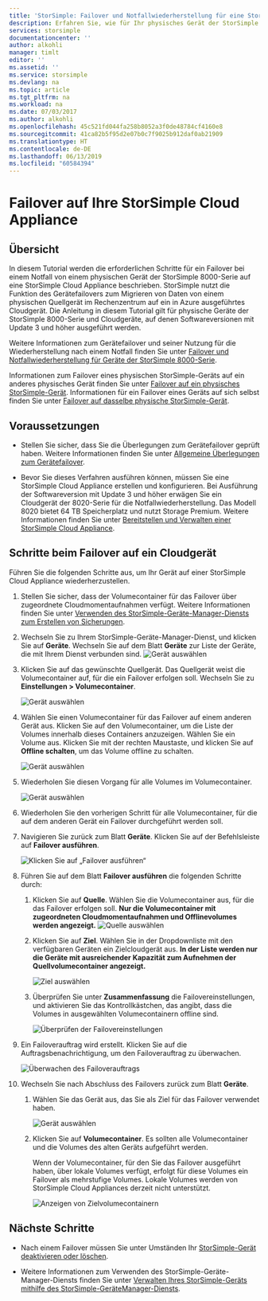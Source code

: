 ```yaml
---
title: 'StorSimple: Failover und Notfallwiederherstellung für eine StorSimple Cloud Appliance | Microsoft-Dokumentation'
description: Erfahren Sie, wie für Ihr physisches Gerät der StorSimple 8000-Serie ein Failover auf ein Cloudgerät erfolgt.
services: storsimple
documentationcenter: ''
author: alkohli
manager: timlt
editor: ''
ms.assetid: ''
ms.service: storsimple
ms.devlang: na
ms.topic: article
ms.tgt_pltfrm: na
ms.workload: na
ms.date: 07/03/2017
ms.author: alkohli
ms.openlocfilehash: 45c521fd044fa258b8052a3f0de48784cf4160e8
ms.sourcegitcommit: 41ca82b5f95d2e07b0c7f9025b912daf0ab21909
ms.translationtype: HT
ms.contentlocale: de-DE
ms.lasthandoff: 06/13/2019
ms.locfileid: "60584394"
---
```

# <a name="fail-over-to-your-storsimple-cloud-appliance"></a>Failover auf Ihre StorSimple Cloud Appliance

## <a name="overview"></a>Übersicht

In diesem Tutorial werden die erforderlichen Schritte für ein Failover bei einem Notfall von einem physischen Gerät der StorSimple 8000-Serie auf eine StorSimple Cloud Appliance beschrieben. StorSimple nutzt die Funktion des Gerätefailovers zum Migrieren von Daten von einem physischen Quellgerät im Rechenzentrum auf ein in Azure ausgeführtes Cloudgerät. Die Anleitung in diesem Tutorial gilt für physische Geräte der StorSimple 8000-Serie und Cloudgeräte, auf denen Softwareversionen mit Update 3 und höher ausgeführt werden.

Weitere Informationen zum Gerätefailover und seiner Nutzung für die Wiederherstellung nach einem Notfall finden Sie unter [Failover und Notfallwiederherstellung für Geräte der StorSimple 8000-Serie](storsimple-8000-device-failover-disaster-recovery.md).

Informationen zum Failover eines physischen StorSimple-Geräts auf ein anderes physisches Gerät finden Sie unter [Failover auf ein physisches StorSimple-Gerät](storsimple-8000-device-failover-physical-device.md). Informationen für ein Failover eines Geräts auf sich selbst finden Sie unter [Failover auf dasselbe physische StorSimple-Gerät](storsimple-8000-device-failover-same-device.md).

## <a name="prerequisites"></a>Voraussetzungen

- Stellen Sie sicher, dass Sie die Überlegungen zum Gerätefailover geprüft haben. Weitere Informationen finden Sie unter [Allgemeine Überlegungen zum Gerätefailover](storsimple-8000-device-failover-disaster-recovery.md).

- Bevor Sie dieses Verfahren ausführen können, müssen Sie eine StorSimple Cloud Appliance erstellen und konfigurieren. Bei Ausführung der Softwareversion mit Update 3 und höher erwägen Sie ein Cloudgerät der 8020-Serie für die Notfallwiederherstellung. Das Modell 8020 bietet 64 TB Speicherplatz und nutzt Storage Premium. Weitere Informationen finden Sie unter [Bereitstellen und Verwalten einer StorSimple Cloud Appliance](storsimple-8000-cloud-appliance-u2.md).

## <a name="steps-to-fail-over-to-a-cloud-appliance"></a>Schritte beim Failover auf ein Cloudgerät

Führen Sie die folgenden Schritte aus, um Ihr Gerät auf einer StorSimple Cloud Appliance wiederherzustellen.

1.  Stellen Sie sicher, dass der Volumecontainer für das Failover über zugeordnete Cloudmomentaufnahmen verfügt. Weitere Informationen finden Sie unter [Verwenden des StorSimple-Geräte-Manager-Diensts zum Erstellen von Sicherungen](storsimple-8000-manage-backup-policies-u2.md).
2. Wechseln Sie zu Ihrem StorSimple-Geräte-Manager-Dienst, und klicken Sie auf **Geräte**. Wechseln Sie auf dem Blatt **Geräte** zur Liste der Geräte, die mit Ihrem Dienst verbunden sind.
    ![Gerät auswählen](./media/storsimple-8000-device-failover-disaster-recovery/failover-cloud-dev1.png)
3. Klicken Sie auf das gewünschte Quellgerät. Das Quellgerät weist die Volumecontainer auf, für die ein Failover erfolgen soll. Wechseln Sie zu **Einstellungen > Volumecontainer**.

    ![Gerät auswählen](./media/storsimple-8000-device-failover-disaster-recovery/failover-cloud-dev2.png)
    
4. Wählen Sie einen Volumecontainer für das Failover auf einem anderen Gerät aus. Klicken Sie auf den Volumecontainer, um die Liste der Volumes innerhalb dieses Containers anzuzeigen. Wählen Sie ein Volume aus. Klicken Sie mit der rechten Maustaste, und klicken Sie auf **Offline schalten**, um das Volume offline zu schalten.

    ![Gerät auswählen](./media/storsimple-8000-device-failover-disaster-recovery/failover-cloud-dev5.png)

5. Wiederholen Sie diesen Vorgang für alle Volumes im Volumecontainer.

     ![Gerät auswählen](./media/storsimple-8000-device-failover-disaster-recovery/failover-cloud-dev7.png)

6. Wiederholen Sie den vorherigen Schritt für alle Volumecontainer, für die auf dem anderen Gerät ein Failover durchgeführt werden soll.

7. Navigieren Sie zurück zum Blatt **Geräte**. Klicken Sie auf der Befehlsleiste auf **Failover ausführen**.

    ![Klicken Sie auf „Failover ausführen“](./media/storsimple-8000-device-failover-disaster-recovery/failover-cloud-dev8.png)
8. Führen Sie auf dem Blatt **Failover ausführen** die folgenden Schritte durch:
   
    1. Klicken Sie auf **Quelle**. Wählen Sie die Volumecontainer aus, für die das Failover erfolgen soll. **Nur die Volumecontainer mit zugeordneten Cloudmomentaufnahmen und Offlinevolumes werden angezeigt.**
        ![Quelle auswählen](./media/storsimple-8000-device-failover-disaster-recovery/failover-cloud-dev11.png)
    2. Klicken Sie auf **Ziel**. Wählen Sie in der Dropdownliste mit den verfügbaren Geräten ein Zielcloudgerät aus. **In der Liste werden nur die Geräte mit ausreichender Kapazität zum Aufnehmen der Quellvolumecontainer angezeigt.**

        ![Ziel auswählen](./media/storsimple-8000-device-failover-disaster-recovery/failover-cloud-dev12.png)

    3. Überprüfen Sie unter **Zusammenfassung** die Failovereinstellungen, und aktivieren Sie das Kontrollkästchen, das angibt, dass die Volumes in ausgewählten Volumecontainern offline sind. 

        ![Überprüfen der Failovereinstellungen](./media/storsimple-8000-device-failover-disaster-recovery/failover-cloud-dev13.png)

9. Ein Failoverauftrag wird erstellt. Klicken Sie auf die Auftragsbenachrichtigung, um den Failoverauftrag zu überwachen.

    ![Überwachen des Failoverauftrags](./media/storsimple-8000-device-failover-disaster-recovery/failover-phy-dev13.png)

10. Wechseln Sie nach Abschluss des Failovers zurück zum Blatt **Geräte**.

    1. Wählen Sie das Gerät aus, das Sie als Ziel für das Failover verwendet haben.

       ![Gerät auswählen](./media/storsimple-8000-device-failover-disaster-recovery/failover-phy-dev14.png)

    2. Klicken Sie auf **Volumecontainer**. Es sollten alle Volumecontainer und die Volumes des alten Geräts aufgeführt werden.

       Wenn der Volumecontainer, für den Sie das Failover ausgeführt haben, über lokale Volumes verfügt, erfolgt für diese Volumes ein Failover als mehrstufige Volumes. Lokale Volumes werden von StorSimple Cloud Appliances derzeit nicht unterstützt.

       ![Anzeigen von Zielvolumecontainern](./media/storsimple-8000-device-failover-disaster-recovery/failover-phy-dev17.png)


## <a name="next-steps"></a>Nächste Schritte

* Nach einem Failover müssen Sie unter Umständen Ihr [StorSimple-Gerät deaktivieren oder löschen](storsimple-8000-deactivate-and-delete-device.md).

* Weitere Informationen zum Verwenden des StorSimple-Geräte-Manager-Diensts finden Sie unter [Verwalten Ihres StorSimple-Geräts mithilfe des StorSimple-GeräteManager-Diensts](storsimple-8000-manager-service-administration.md).

